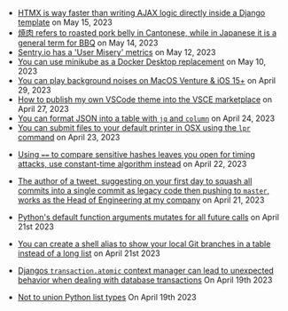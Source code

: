 * [HTMX is way faster than writing AJAX logic directly inside a Django template](https://github.com/benji011/TIL_notes/blob/main/htmx/ajax_vs_htmx.md) on May 15, 2023
* [焼肉 refers to roasted pork belly in Cantonese, while in Japanese it is a general term for BBQ](https://www.duhoctrungquoc.vn/wiki/ja/%E7%84%BC%E8%82%89_%28%E5%BA%83%E6%9D%B1%E6%96%99%E7%90%86%29) on May 14, 2023
* [Sentry.io has a 'User Misery' metrics](https://docs.sentry.io/product/performance/metrics/#user-misery) on May 12, 2023
* [You can use minikube as a Docker Desktop replacement](https://minikube.sigs.k8s.io/docs/tutorials/docker_desktop_replacement/) on May 10, 2023
* [You can play background noises on MacOS Venture & iOS 15+](https://support.apple.com/en-gb/HT212775) on April 29, 2023
* [How to publish my own VSCode theme into the VSCE marketplace](https://github.com/benji011/is-them-tears-bro) on April 27, 2023
* [You can format JSON into a table with `jq` and `column`](https://til.codeinthehole.com/posts/how-to-format-json-into-a-table-with-jq-and-column/) on April 24, 2023
* [You can submit files to your default printer in OSX using the `lpr` command](https://ss64.com/osx/lpr.html) on April 23, 2023
- [Using `==` to compare sensitive hashes leaves you open for timing attacks, use constant-time algorithm instead](https://codahale.com/a-lesson-in-timing-attacks/) on April 22, 2023
- [The author of a tweet, suggesting on your first day to squash all commits into a single commit as legacy code then pushing to `master`, works as the Head of Engineering at my company](https://twitter.com/codeinthehole/status/1029682224713617408?cxt=HHwWgMC2ueShlcocAAAA) on April 21, 2023
- [Python's default function arguments mutates for all future calls](https://docs.python-guide.org/writing/gotchas/#mutable-default-arguments) on April 21st 2023
- [You can create a shell alias to show your local Git branches in a table instead of a long list](https://gist.github.com/benji011/8210b3eeda1b80935b87be3026c6a40e) on April 21st 2023

- [Djangos `transaction.atomic` context manager can lead to unexpected behavior when dealing with database transactions](https://seddonym.me/2020/11/19/trouble-atomic) On April 19th 2023
- [Not to union Python list types](https://til.codeinthehole.com/posts/not-to-union-python-list-types/) On April 19th 2023
